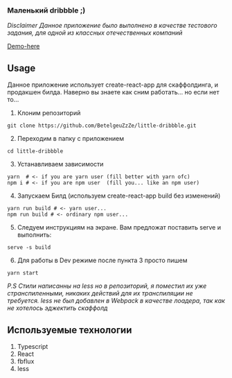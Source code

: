 ### Маленький dribbble ;)

*Disclaimer*
*Данное приложение было выполнено в качестве тестового задания, для одной из классных отечественных компаний*

[Demo-here](http://ld.allgoll.me/)

## Usage
Данное приложение использует create-react-app для скаффолдинга, и продакшен билда. Наверно вы знаете как сним работать... но если нет то...

1. Клоним репозиторий
```
git clone https://github.com/BetelgeuZzZe/little-dribbble.git
```
2. Переходим в папку с приложением
```
cd little-dribbble
```
3. Устанавливаем зависимости
```
yarn  # <- if you are yarn user (fill better with yarn ofc)
npm i # <- if you are npm user  (fill you... like an npm user)
```
4. Запускаем Билд (используем create-react-app build без изменений)
```
yarn run build # <- yarn user...
npm run build # <- ordinary npm user...
```
5. Следуем инструкциям на экране. Вам предложат поставить serve и выполнить:
```
serve -s build
```

6. Для работы в Dev режиме после пункта 3 просто пишем
```
yarn start
```
*P.S*
*Стили написанны на less но в репозиторий, я поместил их уже странспиленными, никаких действий для их транспиляции не требуется.
less не был добавлен в Webpack в качестве лоадера, так как не хотелось эджектить скаффолд*

## Используемые технологии
1. Typescript
2. React
3. fbflux
4. less
